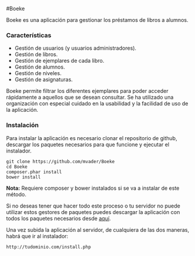 #Boeke

Boeke es una aplicación para gestionar los préstamos de libros a alumnos.

### Características
* Gestión de usuarios (y usuarios administradores).
* Gestión de libros.
* Gestión de ejemplares de cada libro.
* Gestión de alumnos.
* Gestión de niveles.
* Gestión de asignaturas.

Boeke permite filtrar los diferentes ejemplares para poder acceder rápidamente a aquellos que se desean consultar. Se ha utilizado una organización con especial cuidado en la usabilidad y la facilidad de uso de la aplicación.

### Instalación
Para instalar la aplicación es necesario clonar el repositorio de github, descargar los paquetes necesarios para que funcione y ejecutar el instalador.

```
git clone https://github.com/mvader/Boeke
cd Boeke
composer.phar install
bower install
```
**Nota:** Requiere composer y bower instalados si se va a instalar de este método.

Si no deseas tener que hacer todo este proceso o tu servidor no puede utilizar estos gestores de paquetes puedes descargar la aplicación con todos los paquetes necesarios desde [aquí](https://github.com/mvader/Boeke/releases/download/1.0.0/Boeke-1.0.0.zip).

Una vez subida la aplicación al servidor, de cualquiera de las dos maneras, habrá que ir al instalador:

```
http://tudominio.com/install.php
```
